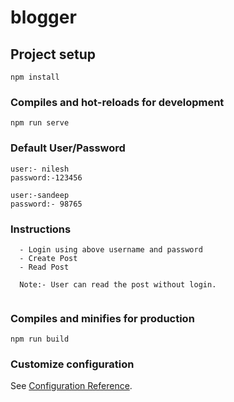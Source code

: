 # blogger

## Project setup
```
npm install
```

### Compiles and hot-reloads for development
```
npm run serve
```
### Default User/Password
```
user:- nilesh
password:-123456

user:-sandeep
password:- 98765

```
### Instructions
```
  - Login using above username and password
  - Create Post
  - Read Post
  
  Note:- User can read the post without login.
  
 ```
### Compiles and minifies for production
```
npm run build
```


### Customize configuration
See [Configuration Reference](https://cli.vuejs.org/config/).
